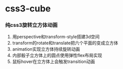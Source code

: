 # css3-cube
### 纯css3旋转立方体动画
1. 用perspective和transform-style搭建3d空间
2. transform的rotate和translate把六个平面的变成立方体
3. animation实现立方体持续旋转动画
4. 内部骰子立方体上的圆点使用弹性flex布局实现
5. 鼠标hover在立方体上会触发transition动画

